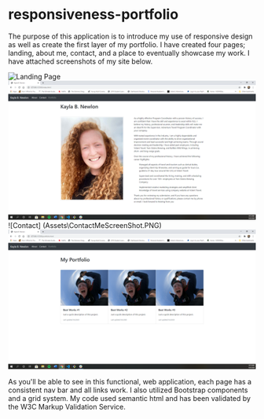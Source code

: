 # responsiveness-portfolio

The purpose of this application is to introduce my use of responsive design as well as create the first layer of my portfolio. I have created four pages; landing, about me, contact, and a place to eventually showcase my work. I have attached screenshots of my site below. 


![Landing Page](Assets\LandingPageScreenShot.PNG)
![About Me](Assets\AboutMeScreenShot.PNG)
![Contact] (Assets\ContactMeScreenShot.PNG)
![Portfolio](Assets\PortfilioScreenShot.PNG)


As you'll be able to see in this functional, web application, each page has a consistent nav bar and all links work. I also utilized Bootstrap components and a grid system. My code used semantic html and has been validated by the W3C Markup Validation Service. 